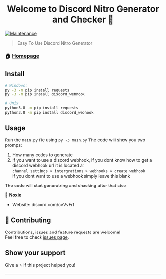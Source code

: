 <h1 align="center">Welcome to Discord Nitro Generator and Checker 👋</h1>
<p>
  <a href="https://github.com/kefranabg/readme-md-generator/graphs/commit-activity" target="_blank">
    <img alt="Maintenance" src="https://img.shields.io/badge/Maintained%3F-yes-green.svg" />
  </a>
</p>

> Easy To Use Discord Nitro Generator

### 🏠 [Homepage](https://github.com/csa77game/nitro-generator-and-checker)

## Install

```sh
# Windows:
py -3 -m pip install requests
py -3 -m pip install discord_webhook

# Unix
python3.8 -m pip install requests
python3.8 -m pip install discord_webhook
```
## Usage
Run the `main.py` file using `py -3 main.py` 
The code will show you two promps:
1. How many codes to generate 
2. If you want to use a discord webhook, if you dont know how to get a discord webhook url it is located at   
   ```channel settings » intergrations » webhooks » create webhook```  
   if you dont want to use a webhook simply leave this blank  

The code will start generatring and checking after that step

👤 **Noxie**

* Website: discord.com/cvVvFrf

## 🤝 Contributing

Contributions, issues and feature requests are welcome!<br />Feel free to check [issues page](https://github.com/csa77game/nitro-generator-and-checker/issues). 

## Show your support

Give a ⭐️ if this project helped you!

***
